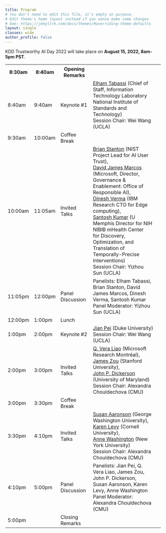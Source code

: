 ```yaml
---
title: Program
# You don't need to edit this file, it's empty on purpose.
# Edit theme's home layout instead if you wanna make some changes
# See: https://jekyllrb.com/docs/themes/#overriding-theme-defaults
layout: single
classes: wide
author_profile: false
---
```

KDD Trustworthy AI Day 2022 will take place on **August 15, 2022, 8am-5pm PST**. 

<table class="tg">
<tbody>
  <tr>
    <th class="tg-feht">8:30am</th>
    <th class="tg-feht">8:40am</th>
    <th class="tg-feht">Opening Remarks</th>
    <th class="tg-feht"></th>
  </tr>
  <tr>
    <td class="tg-73oq">8:40am</td>
    <td class="tg-73oq">9:40am</td>
    <td class="tg-73oq">Keynote #1</td>
    <td class="tg-73oq"><a href="https://www.nist.gov/people/elham-tabassi">Elham Tabassi</a> (Chief of Staff, Information Technology Laboratory National Institute of Standards and Technology)<br>Session Chair: Wei Wang (UCLA)</td>
  </tr>
  <tr>
    <td class="tg-65px">9:30am</td>
    <td class="tg-65px">10:00am</td>
    <td class="tg-65px">Coffee Break</td>
    <td class="tg-65px"></td>
  </tr>
  <tr>
    <td class="tg-73oq">10:00am</td>
    <td class="tg-73oq">11:05am</td>
    <td class="tg-73oq">Invited Talks</td>
    <td class="tg-73oq"><a href="https://www.nist.gov/people/brian-stanton">Brian Stanton</a> (NIST Project Lead for AI User Trust), <br> <a href="https://www.linkedin.com/in/davidjamesmarcos/">David James Marcos</a> (Microsoft, Director, Governance & Enablement: Office of Responsible AI), <br> <a href="https://researcher.watson.ibm.com/researcher/view.php?person=us-dverma">Dinesh Verma</a> (IBM Research CTO for Edge computing), <br> <a href="https://www.cs.memphis.edu/~santosh/">Santosh Kumar</a> (U Memphis Director for NIH NIBIB mHealth Center <br>for Discovery, Optimization, and Translation of Temporally-Precise Interventions)<br>Session Chair: Yizhou Sun (UCLA)</td>
    <td class="tg-73oq"></td>
  </tr>
  <tr>
    <td class="tg-vwhn">11:05pm</td>
    <td class="tg-vwhn">12:00pm</td>
    <td class="tg-vwhn">Panel Discussion</td>
    <td class="tg-vwhn">Panelists: Elham Tabassi, Brian Stanton, David James Marcos, Dinesh Verma, Santosh Kumar<br>Panel Moderator: Yizhou Sun (UCLA)</td>
  </tr>
  <tr>
    <td class="tg-65px">12:00pm</td>
    <td class="tg-65px">1:00pm</td>
    <td class="tg-65px">Lunch</td>
    <td class="tg-65px"></td>
  </tr>
  <tr>
    <td class="tg-73oq">1:00pm</td>
    <td class="tg-73oq">2:00pm</td>
    <td class="tg-73oq">Keynote #2</td>
    <td class="tg-73oq"><a href="https://sites.google.com/view/jpei/jian-peis-homepage">Jian Pei</a> (Duke University)<br>Session Chair: Wei Wang (UCLA)</td>
  </tr>
  <tr>
    <td class="tg-73oq">2:00pm</td>
    <td class="tg-73oq">3:00pm</td>
    <td class="tg-73oq">Invited Talks</td>
    <td class="tg-73oq"><a href="http://qveraliao.com/">Q. Vera Liao</a> (Microsoft Research Montréal), <br> <a href="https://www.james-zou.com/">James Zou</a> (Stanford University), <br> <a href="http://jpdickerson.com/">John P. Dickerson</a> (University of Maryland)<br>Session Chair: Alexandra Chouldechova (CMU)</td>
  </tr>
  <tr>
    <td class="tg-65px">3:00pm</td>
    <td class="tg-65px">3:30pm</td>
    <td class="tg-65px">Coffee Break</td>
    <td class="tg-65px"></td>
  </tr>
  <tr>
    <td class="tg-73oq">3:30pm</td>
    <td class="tg-73oq">4:10pm</td>
    <td class="tg-73oq">Invited Talks</td>
    <td class="tg-73oq"><a href="https://iddp.gwu.edu/susan-ariel-aaronson">Susan Aaronson</a> (George Washington University), <br> <a href="https://www.karen-levy.net/">Karen Levy</a> (Cornell University), <br> <a href="https://annewashington.com/">Anne Washington</a> (New York University)<br>Session Chair: Alexandra Chouldechova (CMU)</td>
  </tr>
  <tr>
    <td class="tg-vwhn">4:10pm</td>
    <td class="tg-vwhn">5:00pm</td>
    <td class="tg-vwhn">Panel Discussion</td>
    <td class="tg-vwhn">Panelists: Jian Pei, Q. Vera Liao, James Zou, John P. Dickerson, <br>Susan Aaronson, Karen Levy, Anne Washington<br>Panel Moderator: Alexandra Chouldechova (CMU)</td>
  </tr>
  <tr>
    <td class="tg-feht">5:00pm</td>
    <td class="tg-feht"></td>
    <td class="tg-feht">Closing Remarks</td>
    <td class="tg-feht"></td>
  </tr>
</tbody>
</table>